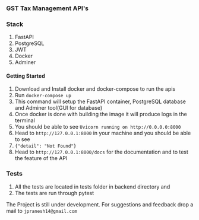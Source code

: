 ### GST Tax Management API's

### Stack
1. FastAPI
2. PostgreSQL
3. JWT
4. Docker
5. Adminer


#### Getting Started

1. Download and Install docker and docker-compose to run the apis
2. Run ```docker-compose up```
3. This command will setup the FastAPI container, PostgreSQL database and Adminer tool(GUI for database)
4. Once docker is done with building the image it will produce logs in the terminal
5. You should be able to see ```Uvicorn running on http://0.0.0.0:8000```
6. Head to ```http://127.0.0.1:8000``` in your machine and you should be able to see 
7. ```{"detail": "Not Found"}```
8. Head to ```http://127.0.0.1:8000/docs``` for the documentation and to test the feature of the API


### Tests

1. All the tests are located in tests folder in backend directory and
2. The tests are run through pytest

The Project is still under development. For suggestions and feedback drop a mail to ```jpranesh14@gmail.com```